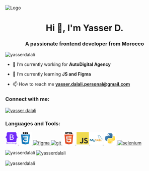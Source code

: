 
![Logo](https://ibb.co/JRBh7Vs)



<h1 align="center">Hi 👋, I'm Yasser D.</h1>
<h3 align="center">A passionate frontend developer from Morocco</h3>

<p align="left"> <img src="https://komarev.com/ghpvc/?username=yasserdalali&label=Profile%20views&color=0e75b6&style=flat" alt="yasserdalali" /> </p>

- 🔭 I’m currently working for **AutoDigital Agency**

- 🌱 I’m currently learning **JS and Figma**

- 📫 How to reach me **yasser.dalali.personal@gmail.com**

<h3 align="left">Connect with me:</h3>
<p align="left">
<a href="https://linkedin.com/in/yasser dalali" target="blank"><img align="center" src="https://raw.githubusercontent.com/rahuldkjain/github-profile-readme-generator/master/src/images/icons/Social/linked-in-alt.svg" alt="yasser dalali" height="30" width="40" /></a>
</p>

<h3 align="left">Languages and Tools:</h3>
<p align="left"> <a href="https://getbootstrap.com" target="_blank" rel="noreferrer"> <img src="https://raw.githubusercontent.com/devicons/devicon/master/icons/bootstrap/bootstrap-plain-wordmark.svg" alt="bootstrap" width="40" height="40"/> </a> <a href="https://www.w3schools.com/css/" target="_blank" rel="noreferrer"> <img src="https://raw.githubusercontent.com/devicons/devicon/master/icons/css3/css3-original-wordmark.svg" alt="css3" width="40" height="40"/> </a> <a href="https://www.figma.com/" target="_blank" rel="noreferrer"> <img src="https://www.vectorlogo.zone/logos/figma/figma-icon.svg" alt="figma" width="40" height="40"/> </a> <a href="https://git-scm.com/" target="_blank" rel="noreferrer"> <img src="https://www.vectorlogo.zone/logos/git-scm/git-scm-icon.svg" alt="git" width="40" height="40"/> </a> <a href="https://www.w3.org/html/" target="_blank" rel="noreferrer"> <img src="https://raw.githubusercontent.com/devicons/devicon/master/icons/html5/html5-original-wordmark.svg" alt="html5" width="40" height="40"/> </a> <a href="https://developer.mozilla.org/en-US/docs/Web/JavaScript" target="_blank" rel="noreferrer"> <img src="https://raw.githubusercontent.com/devicons/devicon/master/icons/javascript/javascript-original.svg" alt="javascript" width="40" height="40"/> </a> <a href="https://www.mysql.com/" target="_blank" rel="noreferrer"> <img src="https://raw.githubusercontent.com/devicons/devicon/master/icons/mysql/mysql-original-wordmark.svg" alt="mysql" width="40" height="40"/> </a> <a href="https://www.python.org" target="_blank" rel="noreferrer"> <img src="https://raw.githubusercontent.com/devicons/devicon/master/icons/python/python-original.svg" alt="python" width="40" height="40"/> </a> <a href="https://www.selenium.dev" target="_blank" rel="noreferrer"> <img src="https://raw.githubusercontent.com/detain/svg-logos/780f25886640cef088af994181646db2f6b1a3f8/svg/selenium-logo.svg" alt="selenium" width="40" height="40"/> </a> </p>

<p><img align="left" src="https://github-readme-stats.vercel.app/api/top-langs?username=yasserdalali&show_icons=true&locale=en&layout=compact" alt="yasserdalali" /></p>

<p>&nbsp;<img align="center" src="https://github-readme-stats.vercel.app/api?username=yasserdalali&show_icons=true&locale=en" alt="yasserdalali" /></p>

<p><img align="center" src="https://github-readme-streak-stats.herokuapp.com/?user=yasserdalali&" alt="yasserdalali" /></p>

